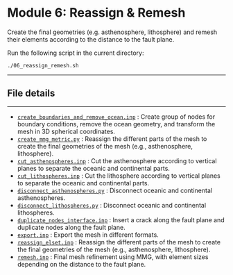 # Module 6: Reassign & Remesh

Create the final geometries (e.g. asthenosphere, lithosphere) and remesh their elements according to the distance to the fault plane.

Run the following script in the current directory:

```
./06_reassign_remesh.sh
```

---

## File details
---

- [`create_boundaries_and_remove_ocean.inp`](#) : Create group of nodes for boundary conditions, remove the ocean geometry, and transform the mesh in 3D spherical coordinates.
- [`create_mmg_metric.py`](#) : Reassign the different parts of the mesh to create the final geometries of the mesh (e.g., asthenosphere, lithosphere).
- [`cut_asthenospheres.inp`](#) : Cut the asthenosphere according to vertical planes to separate the oceanic and continental parts.
- [`cut_lithospheres.inp`](#) : Cut the lithosphere according to vertical planes to separate the oceanic and continental parts.
- [`disconnect_asthenospheres.py`](#) : Disconnect oceanic and continental asthenospheres.
- [`disconnect_lithospheres.py`](#) : Disconnect oceanic and continental lithospheres.
- [`duplicate_nodes_interface.inp`](#) : Insert a crack along the fault plane and duplicate nodes along the fault plane.
- [`export.inp`](#) : Export the mesh in different formats.
- [`reassign_elset.inp`](#) : Reassign the different parts of the mesh to create the final geometries of the mesh (e.g., asthenosphere, lithosphere).
- [`remesh.inp`](#) : Final mesh refinement using MMG, with element sizes depending on the distance to the fault plane.
